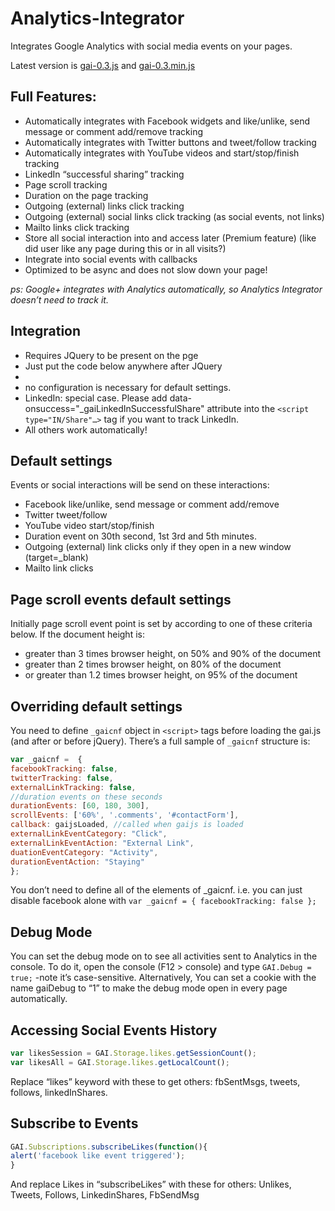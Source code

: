 Analytics-Integrator
====================

Integrates Google Analytics with social media events on your pages.

Latest version is [gai-0.3.js](gai-0.3.js) and [gai-0.3.min.js](gai-0.3.min.js)


## Full Features:

* Automatically integrates with Facebook widgets and like/unlike, send message or comment add/remove tracking
* Automatically integrates with Twitter buttons and tweet/follow tracking
* Automatically integrates with YouTube videos and start/stop/finish tracking
* LinkedIn “successful sharing” tracking
* Page scroll tracking
* Duration on the page tracking
* Outgoing (external) links click tracking
* Outgoing (external) social links click tracking (as social events, not links)
* Mailto links click tracking
* Store all social interaction into and access later (Premium feature)
  (like did user like any page during this or in all visits?)
* Integrate into social events with callbacks
* Optimized to be async and does not slow down your page!

*ps: Google+ integrates with Analytics automatically, so Analytics Integrator doesn’t need to track it.*

## Integration

* Requires JQuery to be present on the pge
* Just put the code below anywhere after JQuery
* <script async src="url-to-gai.js"></script>
* no configuration is necessary for default settings.
* LinkedIn: special case. Please add 
data-onsuccess="_gaiLinkedInSuccessfulShare"
attribute into the `<script type="IN/Share"…>` tag if you want to track LinkedIn. 
* All others work automatically!

## Default settings

Events or social interactions will be send on these interactions:

* Facebook like/unlike, send message or comment add/remove
* Twitter tweet/follow
* YouTube video start/stop/finish
* Duration event on 30th second, 1st 3rd and 5th minutes.
* Outgoing (external) link clicks only if they open in a new window (target=_blank)
* Mailto link clicks

## Page scroll events default settings

Initially page scroll event point is set by according to one of these criteria below. If the document height is:

* greater than 3 times browser height, on 50% and 90% of the document
* greater than 2 times browser height, on 80% of the document
* or greater than 1.2 times browser height, on 95% of the document


## Overriding default settings
You need to define `_gaicnf` object in `<script>` tags before loading the gai.js (and after or before jQuery). There’s a full sample of `_gaicnf` structure is:

```javascript
var _gaicnf =  {
facebookTracking: false,
twitterTracking: false,
externalLinkTracking: false,
//duration events on these seconds
durationEvents: [60, 180, 300],
scrollEvents: ['60%', '.comments', '#contactForm'],
callback: gaijsLoaded, //called when gaijs is loaded
externalLinkEventCategory: "Click",
externalLinkEventAction: "External Link",
duationEventCategory: "Activity",
durationEventAction: "Staying"
};
```

You don’t need to define all of the elements of _gaicnf. i.e. you can just disable facebook alone with 
`var _gaicnf = { facebookTracking: false };`

## Debug Mode

You can set the debug mode on to see all activities sent to Analytics in the console. To do it, open the console (F12 > console) and type `GAI.Debug = true;` -note it’s case-sensitive. Alternatively, You can set a cookie with the name gaiDebug to “1” to make the debug mode open in every page automatically.

## Accessing Social Events History
```javascript
var likesSession = GAI.Storage.likes.getSessionCount();
var likesAll = GAI.Storage.likes.getLocalCount();
```

Replace “likes” keyword with these to get others: fbSentMsgs, tweets, follows, linkedInShares.

## Subscribe to Events

```javascript
GAI.Subscriptions.subscribeLikes(function(){
alert('facebook like event triggered');
}
```

And replace Likes in “subscribeLikes” with these for others: Unlikes, Tweets, Follows, LinkedinShares, FbSendMsg
